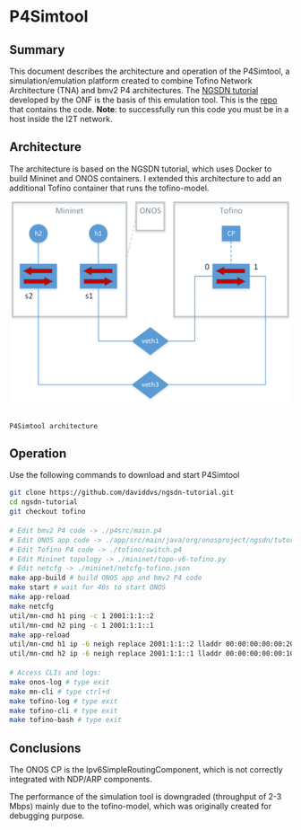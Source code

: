 # P4Simtool

## Summary

This document describes the architecture and operation of the P4Simtool, a simulation/emulation platform created to combine Tofino Network Architecture (TNA) and bmv2 P4 architectures. The [NGSDN tutorial](https://github.com/opennetworkinglab/ngsdn-tutorial) developed by the ONF is the basis of this emulation tool. This is the [repo](https://github.com/daviddvs/ngsdn-tutorial/) that contains the code.
**Note**: to successfully run this code you must be in a host inside the I2T network.

## Architecture

The architecture is based on the NGSDN tutorial, which uses Docker to build Mininet and ONOS containers. I extended this architecture to add an additional Tofino container that runs the tofino-model. 

 

![                                                                       P4Simtool architecture](img/p4simtool_arch.png)

                                                                       P4Simtool architecture

## Operation

Use the following commands to download and start P4Simtool 

```bash
git clone https://github.com/daviddvs/ngsdn-tutorial.git
cd ngsdn-tutorial
git checkout tofino

# Edit bmv2 P4 code -> ./p4src/main.p4
# Edit ONOS app code -> ./app/src/main/java/org/onosproject/ngsdn/tutorial/*
# Edit Tofino P4 code -> ./tofino/switch.p4
# Edit Mininet topology -> ./mininet/topo-v6-tofino.py
# Edit netcfg -> ./mininet/netcfg-tofino.json
make app-build # build ONOS app and bmv2 P4 code
make start # wait for 40s to start ONOS
make app-reload
make netcfg
util/mn-cmd h1 ping -c 1 2001:1:1::2
util/mn-cmd h2 ping -c 1 2001:1:1::1
make app-reload
util/mn-cmd h1 ip -6 neigh replace 2001:1:1::2 lladdr 00:00:00:00:00:20 dev h1-eth0
util/mn-cmd h2 ip -6 neigh replace 2001:1:1::1 lladdr 00:00:00:00:00:10 dev h2-eth0

# Access CLIs and logs:
make onos-log # type exit
make mn-cli # type ctrl+d
make tofino-log # type exit
make tofino-cli # type exit
make tofino-bash # type exit
```

## Conclusions

The ONOS CP is the Ipv6SimpleRoutingComponent, which is not correctly integrated with NDP/ARP components.

The performance of the simulation tool is downgraded (throughput of 2-3 Mbps) mainly due to the tofino-model, which was originally created for debugging purpose.